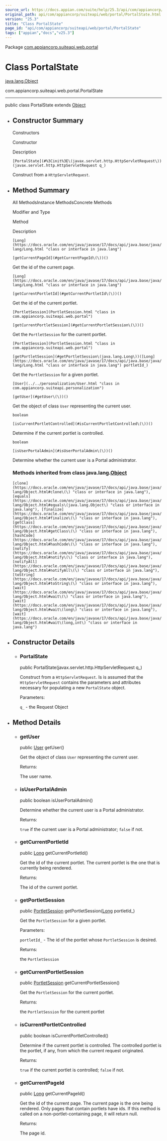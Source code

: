 ```yaml
---
source_url: https://docs.appian.com/suite/help/25.3/api/com/appiancorp/suiteapi/web/portal/PortalState.html
original_path: api/com/appiancorp/suiteapi/web/portal/PortalState.html
version: "25.3"
title: "Class PortalState"
page_id: "api/com/appiancorp/suiteapi/web/portal/PortalState"
tags: ["appian","docs","v25.3"]
---
```



Package [com.appiancorp.suiteapi.web.portal](package-summary.html)

# Class PortalState

[java.lang.Object](https://docs.oracle.com/en/java/javase/17/docs/api/java.base/java/lang/Object.html "class or interface in java.lang")

com.appiancorp.suiteapi.web.portal.PortalState

* * *

public class PortalState extends [Object](https://docs.oracle.com/en/java/javase/17/docs/api/java.base/java/lang/Object.html "class or interface in java.lang")

-   ## Constructor Summary

    Constructors

    Constructor

    Description

    `[PortalState](#%3Cinit%3E\(javax.servlet.http.HttpServletRequest\))(javax.servlet.http.HttpServletRequest q_)`

    Construct from a `HttpServletRequest`.

-   ## Method Summary

    All MethodsInstance MethodsConcrete Methods

    Modifier and Type

    Method

    Description

    `[Long](https://docs.oracle.com/en/java/javase/17/docs/api/java.base/java/lang/Long.html "class or interface in java.lang")`

    `[getCurrentPageId](#getCurrentPageId\(\))()`

    Get the id of the current page.

    `[Long](https://docs.oracle.com/en/java/javase/17/docs/api/java.base/java/lang/Long.html "class or interface in java.lang")`

    `[getCurrentPortletId](#getCurrentPortletId\(\))()`

    Get the id of the current portlet.

    `[PortletSession](PortletSession.html "class in com.appiancorp.suiteapi.web.portal")`

    `[getCurrentPortletSession](#getCurrentPortletSession\(\))()`

    Get the `PortletSession` for the current portlet.

    `[PortletSession](PortletSession.html "class in com.appiancorp.suiteapi.web.portal")`

    `[getPortletSession](#getPortletSession\(java.lang.Long\))([Long](https://docs.oracle.com/en/java/javase/17/docs/api/java.base/java/lang/Long.html "class or interface in java.lang") portletId_)`

    Get the `PortletSession` for a given portlet.

    `[User](../../personalization/User.html "class in com.appiancorp.suiteapi.personalization")`

    `[getUser](#getUser\(\))()`

    Get the object of class `User` representing the current user.

    `boolean`

    `[isCurrentPortletControlled](#isCurrentPortletControlled\(\))()`

    Determine if the current portlet is controlled.

    `boolean`

    `[isUserPortalAdmin](#isUserPortalAdmin\(\))()`

    Determine whether the current user is a Portal administrator.

    ### Methods inherited from class java.lang.[Object](https://docs.oracle.com/en/java/javase/17/docs/api/java.base/java/lang/Object.html "class or interface in java.lang")

    `[clone](https://docs.oracle.com/en/java/javase/17/docs/api/java.base/java/lang/Object.html#clone\(\) "class or interface in java.lang"), [equals](https://docs.oracle.com/en/java/javase/17/docs/api/java.base/java/lang/Object.html#equals\(java.lang.Object\) "class or interface in java.lang"), [finalize](https://docs.oracle.com/en/java/javase/17/docs/api/java.base/java/lang/Object.html#finalize\(\) "class or interface in java.lang"), [getClass](https://docs.oracle.com/en/java/javase/17/docs/api/java.base/java/lang/Object.html#getClass\(\) "class or interface in java.lang"), [hashCode](https://docs.oracle.com/en/java/javase/17/docs/api/java.base/java/lang/Object.html#hashCode\(\) "class or interface in java.lang"), [notify](https://docs.oracle.com/en/java/javase/17/docs/api/java.base/java/lang/Object.html#notify\(\) "class or interface in java.lang"), [notifyAll](https://docs.oracle.com/en/java/javase/17/docs/api/java.base/java/lang/Object.html#notifyAll\(\) "class or interface in java.lang"), [toString](https://docs.oracle.com/en/java/javase/17/docs/api/java.base/java/lang/Object.html#toString\(\) "class or interface in java.lang"), [wait](https://docs.oracle.com/en/java/javase/17/docs/api/java.base/java/lang/Object.html#wait\(\) "class or interface in java.lang"), [wait](https://docs.oracle.com/en/java/javase/17/docs/api/java.base/java/lang/Object.html#wait\(long\) "class or interface in java.lang"), [wait](https://docs.oracle.com/en/java/javase/17/docs/api/java.base/java/lang/Object.html#wait\(long,int\) "class or interface in java.lang")`

-   ## Constructor Details

    -   ### PortalState

        public PortalState(javax.servlet.http.HttpServletRequest q\_)

        Construct from a `HttpServletRequest`. Is is assumed that the `HttpServletRequest` contains the parameters and attributes necessary for populating a new `PortalState` object.

        Parameters:

        `q_` - the Request Object

-   ## Method Details

    -   ### getUser

        public [User](../../personalization/User.html "class in com.appiancorp.suiteapi.personalization") getUser()

        Get the object of class `User` representing the current user.

        Returns:

        The user name.

    -   ### isUserPortalAdmin

        public boolean isUserPortalAdmin()

        Determine whether the current user is a Portal administrator.

        Returns:

        `true` if the current user is a Portal administrator; `false` if not.

    -   ### getCurrentPortletId

        public [Long](https://docs.oracle.com/en/java/javase/17/docs/api/java.base/java/lang/Long.html "class or interface in java.lang") getCurrentPortletId()

        Get the id of the current portlet. The current portlet is the one that is currently being rendered.

        Returns:

        The id of the current portlet.

    -   ### getPortletSession

        public [PortletSession](PortletSession.html "class in com.appiancorp.suiteapi.web.portal") getPortletSession([Long](https://docs.oracle.com/en/java/javase/17/docs/api/java.base/java/lang/Long.html "class or interface in java.lang") portletId\_)

        Get the `PortletSession` for a given portlet.

        Parameters:

        `portletId_` - The id of the portlet whose `PortletSession` is desired.

        Returns:

        the `PortletSession`

    -   ### getCurrentPortletSession

        public [PortletSession](PortletSession.html "class in com.appiancorp.suiteapi.web.portal") getCurrentPortletSession()

        Get the `PortletSession` for the current portlet.

        Returns:

        the `PortletSession` for the current portlet

    -   ### isCurrentPortletControlled

        public boolean isCurrentPortletControlled()

        Determine if the current portlet is controlled. The controlled portlet is the portlet, if any, from which the current request originated.

        Returns:

        `true` if the current portlet is controlled; `false` if not.

    -   ### getCurrentPageId

        public [Long](https://docs.oracle.com/en/java/javase/17/docs/api/java.base/java/lang/Long.html "class or interface in java.lang") getCurrentPageId()

        Get the id of the current page. The current page is the one being rendered. Only pages that contain portlets have ids. If this method is called on a non-portlet-containing page, it will return null.

        Returns:

        The page id.